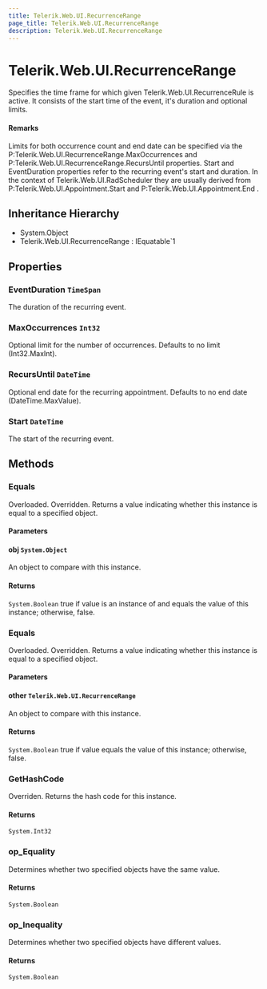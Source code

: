 ```yaml
---
title: Telerik.Web.UI.RecurrenceRange
page_title: Telerik.Web.UI.RecurrenceRange
description: Telerik.Web.UI.RecurrenceRange
---
```


# Telerik.Web.UI.RecurrenceRange

Specifies the time frame for which given Telerik.Web.UI.RecurrenceRule is
                    active. It consists of the start time of the event, it's duration and optional
                    limits.

#### Remarks
Limits for both occurrence count and end date can be specified via the
                    P:Telerik.Web.UI.RecurrenceRange.MaxOccurrences and P:Telerik.Web.UI.RecurrenceRange.RecursUntil properties.
                Start and EventDuration properties refer to the recurring event's start and
                    duration. In the context of Telerik.Web.UI.RadScheduler they are usually
                    derived from P:Telerik.Web.UI.Appointment.Start and P:Telerik.Web.UI.Appointment.End .

## Inheritance Hierarchy

* System.Object
* Telerik.Web.UI.RecurrenceRange : IEquatable`1

## Properties

###  EventDuration `TimeSpan`

The duration of the recurring event.

###  MaxOccurrences `Int32`

Optional limit for the number of occurrences. Defaults to no limit
            (Int32.MaxInt).

###  RecursUntil `DateTime`

Optional end date for the recurring appointment. Defaults to no end date
            (DateTime.MaxValue).

###  Start `DateTime`

The start of the recurring event.

## Methods

###  Equals

Overloaded. Overridden. Returns a value indicating whether this instance is equal
            to a specified object.

#### Parameters

#### obj `System.Object`

An object to compare with this instance.

#### Returns

`System.Boolean` true if value is an instance of
                 and equals the value of this instance;
                otherwise, false.

###  Equals

Overloaded. Overridden. Returns a value indicating whether this instance is equal
                to a specified  object.

#### Parameters

#### other `Telerik.Web.UI.RecurrenceRange`

An  object to compare with this instance.

#### Returns

`System.Boolean` true if value equals the value of this instance;
            otherwise, false.

###  GetHashCode

Overriden. Returns the hash code for this instance.

#### Returns

`System.Int32` 

###  op_Equality

Determines whether two specified  objects have the
                same value.

#### Returns

`System.Boolean` 

###  op_Inequality

Determines whether two specified  objects have
                different values.

#### Returns

`System.Boolean` 

